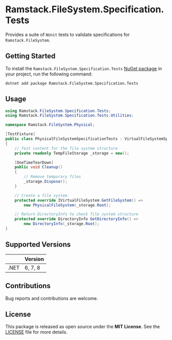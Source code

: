 # Ramstack.FileSystem.Specification.Tests

Provides a suite of `NUnit` tests to validate specifications for `Ramstack.FileSystem`.

## Getting Started

To install the `Ramstack.FileSystem.Specification.Tests` [NuGet package](https://www.nuget.org/packages/Ramstack.FileSystem.Specification.Tests)
in your project, run the following command:
```console
dotnet add package Ramstack.FileSystem.Specification.Tests
```

## Usage

```csharp
using Ramstack.FileSystem.Specification.Tests;
using Ramstack.FileSystem.Specification.Tests.Utilities;

namespace Ramstack.FileSystem.Physical;

[TestFixture]
public class PhysicalFileSystemSpecificationTests : VirtualFileSystemSpecificationTests
{
    // Test content for the file system structure
    private readonly TempFileStorage _storage = new();

    [OneTimeTearDown]
    public void Cleanup()
    {
        // Remove temporary files
        _storage.Dispose();
    }

    // Create a file system
    protected override IVirtualFileSystem GetFileSystem() =>
        new PhysicalFileSystem(_storage.Root);

    // Return DirectoryInfo to check file system structure
    protected override DirectoryInfo GetDirectoryInfo() =>
        new DirectoryInfo(_storage.Root);
}
```

## Supported Versions

|      | Version |
|------|---------|
| .NET | 6, 7, 8 |

## Contributions

Bug reports and contributions are welcome.

## License

This package is released as open source under the **MIT License**.
See the [LICENSE](https://github.com/rameel/ramstack.virtualfiles/blob/main/LICENSE) file for more details.
